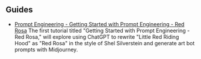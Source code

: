 ## Guides
- [Prompt Engineering - Getting Started with Prompt Engineering - Red Rosa](https://github.com/aiskunks/Prompt_Engineering/blob/main/Lessons/Prompt_Engineering_Red_Rosa/Prompt_Engineering_Red_Rosa.ipynb)
The first tutorial titled "Getting Started with Prompt Engineering - Red Rosa," will explore using ChatGPT to rewrite "Little Red Riding Hood" as "Red Rosa" in the style of Shel Silverstein and generate art bot prompts with Midjourney.
  
  
  

